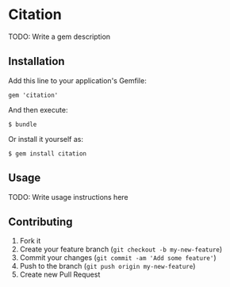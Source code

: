 # Citation

TODO: Write a gem description

## Installation

Add this line to your application's Gemfile:

    gem 'citation'

And then execute:

    $ bundle

Or install it yourself as:

    $ gem install citation

## Usage

TODO: Write usage instructions here

## Contributing

1. Fork it
2. Create your feature branch (`git checkout -b my-new-feature`)
3. Commit your changes (`git commit -am 'Add some feature'`)
4. Push to the branch (`git push origin my-new-feature`)
5. Create new Pull Request
